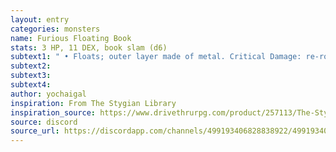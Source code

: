 ```yaml
---
layout: entry
categories: monsters 
name: Furious Floating Book
stats: 3 HP, 11 DEX, book slam (d6)
subtext1: " • Floats; outer layer made of metal. Critical Damage: re-roll your CHA as forbidden knowledge is literally hammered into your head."
subtext2: 
subtext3: 
subtext4: 
author: yochaigal
inspiration: From The Stygian Library
inspiration_source: https://www.drivethrurpg.com/product/257113/The-Stygian-Library
source: discord
source_url: https://discordapp.com/channels/499193406828838922/499193406828838924/685533964840075309
---
```

